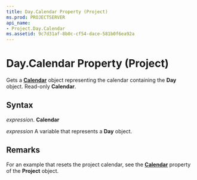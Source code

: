 ```yaml
---
title: Day.Calendar Property (Project)
ms.prod: PROJECTSERVER
api_name:
- Project.Day.Calendar
ms.assetid: 9c7d31af-8b0c-cf54-dace-581b0f6ea92a
---
```



# Day.Calendar Property (Project)

Gets a  **[Calendar](calendar-object-project.md)** object representing the calendar containing the **Day** object. Read-only **Calendar**.


## Syntax

 _expression_. **Calendar**

 _expression_ A variable that represents a **Day** object.


## Remarks

For an example that resets the project calendar, see the  **[Calendar](project-calendar-property-project.md)** property of the **Project** object.


